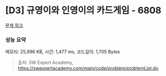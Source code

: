 # [D3] 규영이와 인영이의 카드게임 - 6808 

[문제 링크](https://swexpertacademy.com/main/code/problem/problemDetail.do?contestProbId=AWgv9va6HnkDFAW0) 

### 성능 요약

메모리: 25,996 KB, 시간: 1,477 ms, 코드길이: 1,705 Bytes



> 출처: SW Expert Academy, https://swexpertacademy.com/main/code/problem/problemList.do